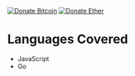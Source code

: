 [![Donate Bitcoin](https://img.shields.io/badge/donate-btc-$10-orange.svg)](https://alex1100.github.io/btc-donations) [![Donate Ether](https://img.shields.io/badge/donate-eth-$10-blueviolet.svg)](https://etherdonation.com/d?to=0x09a6737516ba5cdf9f4fe397bc31308a7623a2cc&amount=0.05)

# Languages Covered
- JavaScript
- Go

